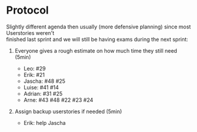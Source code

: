 # Protocol

Slightly different agenda then usually (more defensive planning) since most Userstories weren't  
finished last sprint and we will still be having exams during the next sprint:

1. Everyone gives a rough estimate on how much time they still need (5min)

    - Leo: #29
    - Erik: #21
    - Jascha: #48 #25
    - Luise: #41 #14
    - Adrian: #31 #25
    - Arne: #43 #48 #22 #23 #24
  
2. Assign backup userstories if needed (5min)
    - Erik: help Jascha
